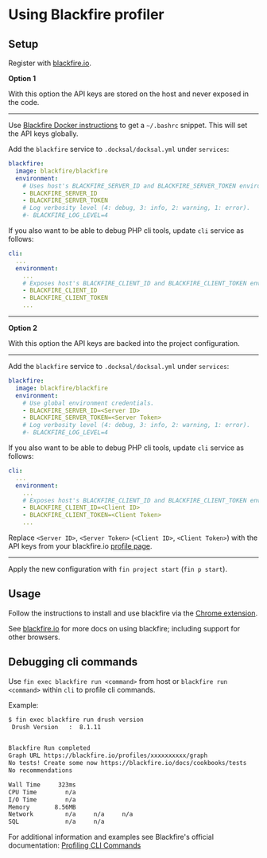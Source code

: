 # Using Blackfire profiler

## Setup

Register with [blackfire.io](https://blackfire.io/signup).

**Option 1**

With this option the API keys are stored on the host and never exposed in the code.

---

Use [Blackfire Docker instructions](https://blackfire.io/docs/integrations/docker) to get a `~/.bashrc` snippet. 
This will set the API keys globally.

Add the `blackfire` service to `.docksal/docksal.yml` under `services`:

```yaml
blackfire:
  image: blackfire/blackfire
  environment:
    # Uses host's BLACKFIRE_SERVER_ID and BLACKFIRE_SERVER_TOKEN environment variables.
    - BLACKFIRE_SERVER_ID
    - BLACKFIRE_SERVER_TOKEN
    # Log verbosity level (4: debug, 3: info, 2: warning, 1: error).
    #- BLACKFIRE_LOG_LEVEL=4
```

If you also want to be able to debug PHP cli tools, update `cli` service as follows:

```yaml
cli:
  ...
  environment:
    ...
    # Exposes host's BLACKFIRE_CLIENT_ID and BLACKFIRE_CLIENT_TOKEN environment variables.
    - BLACKFIRE_CLIENT_ID
    - BLACKFIRE_CLIENT_TOKEN
    ...
```

---

**Option 2**

With this option the API keys are backed into the project configuration. 

---

Add the `blackfire` service to `.docksal/docksal.yml` under `services`:

```yaml
blackfire:
  image: blackfire/blackfire
  environment:
    # Use global environment credentials.
    - BLACKFIRE_SERVER_ID=<Server ID>
    - BLACKFIRE_SERVER_TOKEN=<Server Token>
    # Log verbosity level (4: debug, 3: info, 2: warning, 1: error).
    #- BLACKFIRE_LOG_LEVEL=4
```

If you also want to be able to debug PHP cli tools, update `cli` service as follows:

```yaml
cli:
  ...
  environment:
    ...
    # Exposes host's BLACKFIRE_CLIENT_ID and BLACKFIRE_CLIENT_TOKEN environment variables.
    - BLACKFIRE_CLIENT_ID=<Client ID>
    - BLACKFIRE_CLIENT_TOKEN=<Client Token>
    ...
```

Replace `<Server ID>`, `<Server Token>` (`<Client ID>`, `<Client Token>`) with the API keys from your blackfire.io [profile page](https://blackfire.io/account).

---

Apply the new configuration with `fin project start` (`fin p start`).


## Usage

Follow the instructions to install and use blackfire via the [Chrome extension](https://blackfire.io/docs/integrations/chrome).

See [blackfire.io](https://blackfire.io/docs/introduction) for more docs on using blackfire; including support for other browsers.


## Debugging cli commands

Use `fin exec blackfire run <command>` from host or `blackfire run <command>` within `cli` to profile cli commands.

Example:

```bash
$ fin exec blackfire run drush version
 Drush Version   :  8.1.11 


Blackfire Run completed
Graph URL https://blackfire.io/profiles/xxxxxxxxxx/graph
No tests! Create some now https://blackfire.io/docs/cookbooks/tests
No recommendations

Wall Time     323ms
CPU Time        n/a
I/O Time        n/a
Memory       8.56MB
Network         n/a     n/a     n/a
SQL             n/a     n/a
```
 
For additional information and examples see Blackfire's official documentation: [Profiling CLI Commands](https://blackfire.io/docs/cookbooks/profiling-cli)
